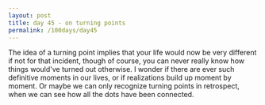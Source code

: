 ```yaml
---
layout: post
title: day 45 - on turning points
permalink: /100days/day45
---
```


The idea of a turning point implies that your life would now be very different if not for that incident, though of course, you can never really know how things would've turned out otherwise. I wonder if there are ever such definitive moments in our lives, or if realizations build up moment by moment. Or maybe we can only recognize turning points in retrospect, when we can see how all the dots have been connected.
